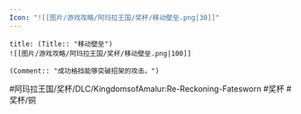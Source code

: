 ```yaml
---
Icon: "![[图片/游戏攻略/阿玛拉王国/奖杯/移动壁垒.png|30]]"
---
```

```ad-common-bronze-trophy
title: (Title:: "移动壁垒")
![[图片/游戏攻略/阿玛拉王国/奖杯/移动壁垒.png|100]]

(Comment:: "成功格挡能够突破招架的攻击。")
```

#阿玛拉王国/奖杯/DLC/KingdomsofAmalur:Re-Reckoning-Fatesworn #奖杯 #奖杯/铜
